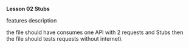 **Lesson 02 Stubs** 

features description

the file should have consumes one API with 2 requests and Stubs then\
the file should tests requests without internet\
